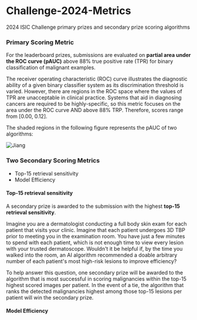 # Challenge-2024-Metrics
2024 ISIC Challenge primary prizes and secondary prize scoring algorithms

### Primary Scoring Metric
For the leaderboard prizes, submissions are evaluated on **partial area under the ROC curve (pAUC)** above 88% true positive rate (TPR) for binary classification of malignant examples.

The receiver operating characteristic (ROC) curve illustrates the diagnostic ability of a given binary classifier system as its discrimination threshold is varied. However, there are regions in the ROC space where the values of TPR are unacceptable in clinical practice. Systems that aid in diagnosing cancers are required to be highly-specific, so this metric focuses on the area under the ROC curve AND above 88% TRP. Therefore, scores range from [0.00, 0.12].

The shaded regions in the following figure represents the pAUC of two algorithms:

![Jiang](https://github.com/ISIC-Research/Challenge-2024-Metrics/assets/33763338/314e75c5-1965-42d3-9dd7-384dd7c1d5c0)

### Two Secondary Scoring Metrics
- Top-15 retrieval sensitivity
- Model Efficiency

#### Top-15 retrieval sensitivity
A secondary prize is awarded to the submission with the highest **top-15 retrieval sensitivity**.

Imagine you are a dermatologist conducting a full body skin exam for each patient that visits your clinic. Imagine that each patient undergoes 3D TBP prior to meeting you in the examination room. You have just a few minutes to spend with each patient, which is not enough time to view every lesion with your trusted dermatoscope. Wouldn't it be helpful if, by the time you walked into the room, an AI algorithm recommended a doable arbitrary number of each patient's most high-risk lesions to improve efficiency?

To help answer this question, one secondary prize will be awarded to the algorithm that is most successful in scoring malignancies within the top-15 highest scored images per patient. In the event of a tie, the algorithm that ranks the detected malignancies highest among those top-15 lesions per patient will win the secondary prize.

#### Model Efficiency
